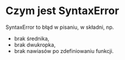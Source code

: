 # Czym jest SyntaxError  
SyntaxError to błąd w pisaniu, w składni, np. 
- brak średnika,  
- brak dwukropka,  
- brak nawiasów po zdefiniowaniu funkcji.
